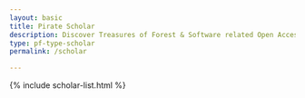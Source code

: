 ```yaml
---
layout: basic
title: Pirate Scholar
description: Discover Treasures of Forest & Software related Open Access Articles.
type: pf-type-scholar
permalink: /scholar

---
```


{% include scholar-list.html %}
